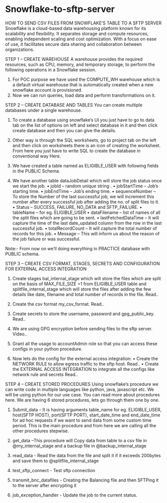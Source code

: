 # Snowflake-to-sftp-server

HOW TO SEND CSV FILES FROM SNOWFLAKE’S TABLE TO A SFTP SERVER
Snowflake is a cloud-based data warehousing platform known for its scalability and flexibility. It separates storage and compute resources, enabling independent scaling and cost optimization. With a focus on ease of use, it facilitates secure data sharing and collaboration between organizations.

STEP 1 – CREATE WAREHOUSE
A warehouse provides the required resources, such as CPU, memory, and temporary storage, to perform the following operations in a Snowflake session.
1.	For POC purpose we have used the COMPUTE_WH warehouse which is a default virtual warehouse that is automatically created when a new snowflake account is provisioned.
2.	Now we can run queries, load data and perform transformations on it.
 

STEP 2 – CREATE DATABASE AND TABLES
You can create multiple databases under a single warehouse.
1.	To create a database using snowflake’s UI you just have to go to data tab on the list of options on left and select database in it and then click create database and then you can give the details. 

2.	Other way is through the SQL worksheets, go to project tab on the left and then click on worksheets there is an icon of creating the worksheet. From here you just have to write SQL to create the database in conventional way Here.

3.	We have created a table named as ELIGIBLE_USER with following fields in the PUBLIC Schema.

4.	We have another table dataJobDetail which will store the job status once we start the job.
•	jobId – random unique string .
•	jobStartTime – Job’s starting time.
•	jobEndTime – Job’s ending time.
•	sequenceNumber – To store the Number of the last successful job, we will increment this number after every successful job after adding the no. of split files to it.
•	Status – SUCCESS, FAILURE, NO_DATA and  SFTP_FAILURE.
•	tableName – for eg. ELIGIBLE_USER
•	dataFilename – list of names of all the split files which are going to be sent.
•	lastFetchedDataTime – It will capture the time of the last date_updated  column from the row in the last successful job.
•	totalRecordCount – It will capture the total number of records for this job.
•	Message – This will inform us about the reason of the job failure or was successful.
  

Note:- From now on we’ll doing everything in PRACTICE database with PUBLIC schema.

STEP 3 – CREATE CSV FORMAT, STAGES, SECRETS AND CONFIGURATION FOR EXTERNAL ACCESS INTEGRATION
1.	Create stages bal_internal_stage which will store the files which are split on the basis of MAX_FILE_SIZE =1  from ELIGIBLE_USER table and splitfile_internal_stage which will store the files after adding the few details like date, filename and total number of records in the file. Read..
2.	Create the csv format my_csv_format. Read..
 
3.	Create secrets to store the username, password and gpg_public_key. Read..
4.	We are using GPG encryption before sending files to the sftp server. Video..
 
5.	Grant all the usage to accountAdmin role so that  you can access these configs in your python procedure.
6.	Now lets do the config for the external access integration:
•	Create the NETWORK RULE to allow egress traffic to the sftp host. Read..
•	Create the EXTERNAL ACCESS INTEGRATION to integrate all the configs like network rule and secrets Read..
 


STEP 4 – CREATE STORED PROCEDURES 
Using snowflake’s procedure we can write code in multiple languages like python, java, javascript etc. We will be using python for our use case. You can read more about procedures here.
We are having 6 stored procedures, lets go through them one by one.
1.	Submit_data – It is having arguments table_name for eg. ELIGIBLE_USER, host(SFTP HOST), port(SFTP PORT), start_date_time and end_date_time for ad hoc requests if we want to send data from some custom time period. This is the main procedure and from here we are calling all the other procedures stepwise.
 
2.	get_data –This procedure will Copy data from table to a csv file in @my_internal_stage and a backup file in @backup_internal_stage
3.	read_data - Read the data from the file and split it if it exceeds 200bytes and save them to @splitfile_internal_stage
4.	test_sftp_connect - Test sftp connection
5.	transmit_bnc_datafiles - Creating the Balancing file and then SFTPing it to the server after encrypting it
6.	job_exception_handler - Update the job to the current status.


